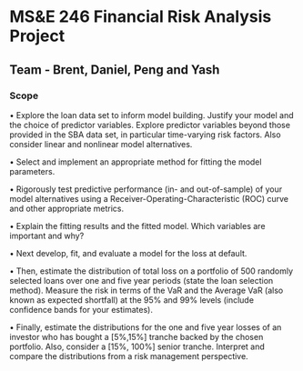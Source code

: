 ﻿# MS&E 246 Financial Risk Analysis Project
## Team - Brent, Daniel, Peng and Yash

### Scope

• Explore the loan data set to inform model building. Justify your model and the choice of predictor variables. Explore predictor variables beyond those provided in the SBA data set, in particular time-varying risk factors. Also consider linear and nonlinear model alternatives.

• Select and implement an appropriate method for fitting the model parameters. 

• Rigorously test predictive performance (in- and out-of-sample) of your model alternatives using a Receiver-Operating-Characteristic (ROC) curve and other appropriate metrics. 

• Explain the fitting results and the fitted model. Which variables are important and why? 

• Next develop, fit, and evaluate a model for the loss at default. 

• Then, estimate the distribution of total loss on a portfolio of 500 randomly selected loans over one and five year periods (state the loan selection method). Measure the risk in terms of the VaR and the Average VaR (also known as expected shortfall) at the 95% and 99% levels (include confidence bands for your estimates). 

• Finally, estimate the distributions for the one and five year losses of an investor who has bought a [5%,15%] tranche backed by the chosen portfolio. Also, consider a [15%, 100%] senior tranche. Interpret and compare the distributions from a risk management perspective. 
